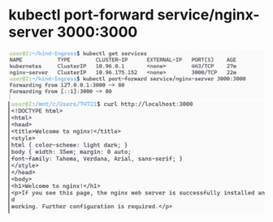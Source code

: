 # kubectl port-forward service/nginx-server 3000:3000


![alt text](README_Images/11-port-forward端口转发/image.png)
![alt text](README_Images/11-port-forward端口转发/image-1.png)
